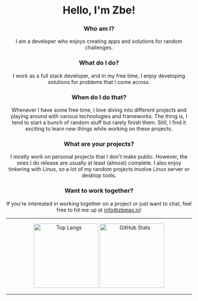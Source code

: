 <div align="center">

# Hello, I'm Zbe!

### Who am I?

I am a developer who enjoys creating apps and solutions for random challenges.

### What do I do?

I work as a full stack developer, and in my free time, I enjoy developing solutions for problems that I come across.

### When do I do that?

Whenever I have some free time, I love diving into different projects and playing around with various technologies and frameworks. The thing is, I tend to start a bunch of random stuff but rarely finish them. Still, I find it exciting to learn new things while working on these projects.

### What are your projects?

I mostly work on personal projects that I don't make public. However, the ones I do release are usually at least (almost) complete. I also enjoy tinkering with Linux, so a lot of my random projects involve Linux server or desktop tools.

### Want to work together?

If you're interested in working together on a project or just want to chat, feel free to hit me up at [info@zbejas.io](mailto:info@zbejas.io)!

</div>

---

<div align="center">
  <p align="center">
    <img src="https://github-readme-stats.vercel.app/api/top-langs/?username=zbejas&layout=compact&theme=rose_pine" alt="Top Langs" height="175">
    <img src="https://github-readme-stats.vercel.app/api?username=zbejas&show_icons=true&theme=rose_pine" alt="GitHub Stats" height="175">
  </p>
</div>

---
